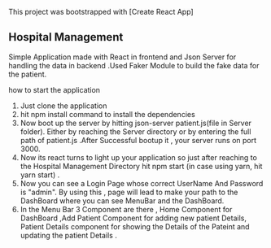 This project was bootstrapped with [Create React App]

## Hospital Management

Simple Application made with React in frontend and Json Server for handling the data in backend .Used Faker Module to build the fake data for the patient. 

how to start the application
1. Just clone the application 
2. hit npm install command to install the dependencies
3. Now boot up the server by hitting json-server patient.js(file in Server folder). Either by reaching the Server directory or by entering the full path of patient.js .After Successful bootup it , your server runs on port 3000. 
4. Now its react turns to light up your application so just after reaching to the Hospital Management Directory hit npm start (in case using yarn, hit yarn start) .
5. Now you can see a Login Page whose correct UserName And Password is "admin". By using this , page will lead to make your path to the DashBoard where you can see MenuBar and the DashBoard.
6. In the Menu Bar 3 Component are there , Home Component for DashBoard ,Add Patient Component for adding new patient Details, Patient Details component for showing the Details of the Pateint and updating the patient Details .
